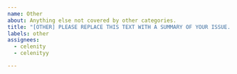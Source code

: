 ```yaml
---
name: Other
about: Anything else not covered by other categories.
title: "[OTHER] PLEASE REPLACE THIS TEXT WITH A SUMMARY OF YOUR ISSUE..."
labels: other
assignees:
  - celenity
  - celenityy

---
```



